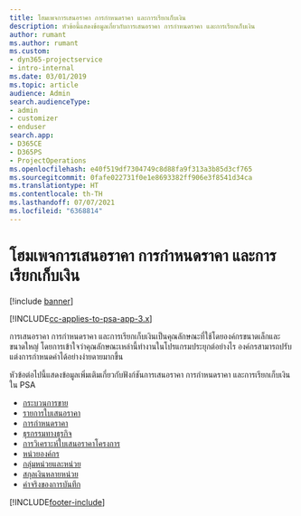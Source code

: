 ```yaml
---
title: โฮมเพจการเสนอราคา การกำหนดราคา และการเรียกเก็บเงิน
description: หัวข้อนี้แสดงข้อมูลเกี่ยวกับการเสนอราคา การกำหนดราคา และการเรียกเก็บเงิน
author: rumant
ms.author: rumant
ms.custom:
- dyn365-projectservice
- intro-internal
ms.date: 03/01/2019
ms.topic: article
audience: Admin
search.audienceType:
- admin
- customizer
- enduser
search.app:
- D365CE
- D365PS
- ProjectOperations
ms.openlocfilehash: e40f519df7304749c8d88fa9f313a3b85d3cf765
ms.sourcegitcommit: 0fafe022731f0e1e8693382ff906e3f8541d34ca
ms.translationtype: HT
ms.contentlocale: th-TH
ms.lasthandoff: 07/07/2021
ms.locfileid: "6368814"
---
```

# <a name="quoting-pricing-and-billing-home-page"></a>โฮมเพจการเสนอราคา การกำหนดราคา และการเรียกเก็บเงิน

[!include [banner](../includes/psa-now-project-operations.md)]

[!INCLUDE[cc-applies-to-psa-app-3.x](../includes/cc-applies-to-psa-app-3x.md)]

การเสนอราคา การกำหนดราคา และการเรียกเก็บเงินเป็นคุณลักษณะที่ใช้โดยองค์กรขนาดเล็กและขนาดใหญ่ โดยการเข้าใจว่าคุณลักษณะเหล่านี้ทำงานในโปรแกรมประยุกต์อย่างไร องค์กรสามารถปรับแต่งการกำหนดค่าได้อย่างง่ายดายมากขึ้น

หัวข้อต่อไปนี้แสดงข้อมูลเพิ่มเติมเกี่ยวกับฟังก์ชันการเสนอราคา การกำหนดราคา และการเรียกเก็บเงินใน PSA

- [กระบวนการขาย](basic-sales-process.md)
- [รายการใบเสนอราคา](basic-quote-lines.md)
- [การกำหนดราคา](basic-pricing.md)
- [ธุรกรรมทางธุรกิจ](basic-business-transactions.md)
- [การวิเคราะห์ใบเสนอราคาโครงการ](basic-analyzing-quotes.md)
- [หน่วยองค์กร](advanced-organizational.md)
- [กลุ่มหน่วยและหน่วย](advanced-units.md)
- [สกุลเงินหลายหน่วย](advanced-currency.md)
- [ค่าจริงของการบันทึก](advanced-actuals.md)


[!INCLUDE[footer-include](../includes/footer-banner.md)]
